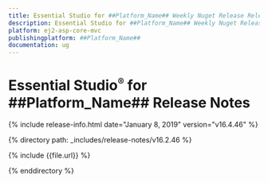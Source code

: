 ```yaml
---
title: Essential Studio for ##Platform_Name## Weekly Nuget Release Release Notes  
description: Essential Studio for ##Platform_Name## Weekly Nuget Release Release Notes  
platform: ej2-asp-core-mvc
publishingplatform: ##Platform_Name##
documentation: ug
---
```


# Essential Studio<sup style="font-size:70%">&reg;</sup> for  ##Platform_Name##  Release Notes  

{% include release-info.html date="January 8, 2019"   version="v16.4.46"  %} 

{% directory path: _includes/release-notes/v16.2.46 %}

{% include {{file.url}} %}

{% enddirectory %}
